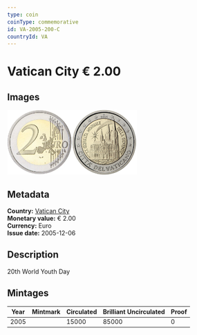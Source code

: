 ```yaml
---
type: coin
coinType: commemorative
id: VA-2005-200-C
countryId: VA
---
```


# Vatican City € 2.00

## Images

<img src="../../Images/common-2002-200.webp" height="150" alt="Front image"><img src="Images/VA-2005-200.webp" height="150" alt="Back image">

## Metadata

**Country:** [Vatican City](../../Countries/Vatican%20City/index.md)\
**Monetary value:** € 2.00\
**Currency:** Euro\
**Issue date:** 2005-12-06

## Description

20th World Youth Day

## Mintages

| Year | Mintmark | Circulated | Brilliant Uncirculated | Proof |
| ---- | -------- | ---------- | ---------------------- | ----- |
| 2005 |          | 15000      | 85000                  | 0     |
